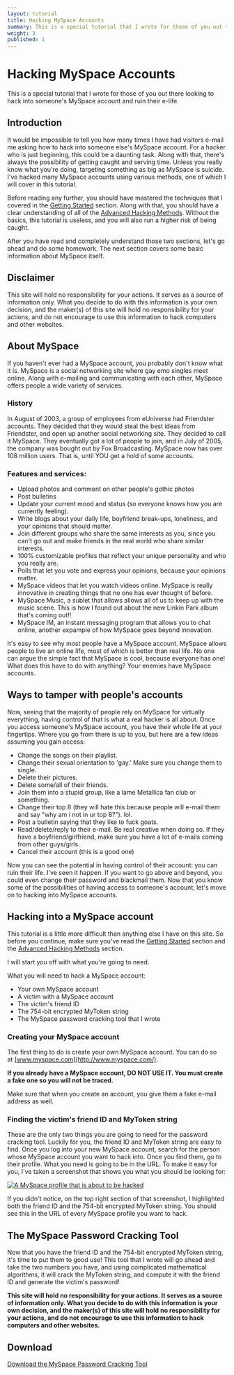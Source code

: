 ```yaml
---
layout: tutorial
title: Hacking MySpace Accounts
summary: This is a special tutorial that I wrote for those of you out there looking to hack into someone's MySpace account and ruin their e-life.
weight: 3
published: 1
---
```

# Hacking MySpace Accounts

This is a special tutorial that I wrote for those of you out there looking to hack into someone's MySpace account and ruin their e-life.

## Introduction

It would be impossible to tell you how many times I have had visitors e-mail me asking how to hack into someone else's MySpace account. For a hacker who is just beginning, this could be a daunting task. Along with that, there's always the possibility of getting caught and serving time. Unless you really know what you're doing, targeting something as big as MySpace is suicide. I've hacked many MySpace accounts using various methods, one of which I will cover in this tutorial.

Before reading any further, you should have mastered the techniques that I covered in the [Getting Started][tutorial-getting-started] section. Along with that, you should have a clear understanding of all of the [Advanced Hacking Methods][tutorial-advanced]. Without the basics, this tutorial is useless, and you will also run a higher risk of being caught.

After you have read and completely understand those two sections, let's go ahead and do some homework. The next section covers some basic information about MySpace itself.

## Disclaimer

This site will hold no responsibility for your actions. It serves as a source of information only. What you decide to do with this information is your own decision, and the maker(s) of this site will hold no responsibility for your actions, and do not encourage to use this information to hack computers and other websites.

## About MySpace

If you haven't ever had a MySpace account, you probably don't know what it is. MySpace is a social networking site where gay emo singles meet online. Along with e-mailing and communicating with each other, MySpace offers people a wide variety of services.

### History

In August of 2003, a group of employees from eUniverse had Friendster accounts. They decided that they would steal the best ideas from Friendster, and open up another social networking site. They decided to call it MySpace. They eventually got a lot of people to join, and in July of 2005, the company was bought out by Fox Broadcasting. MySpace now has over 108 million users. That is, until YOU get a hold of some accounts.

### Features and services:

*   Upload photos and comment on other people's gothic photos
*   Post bulletins
*   Update your current mood and status (so everyone knows how you are currently feeling).
*   Write blogs about your daily life, boyfriend break-ups, loneliness, and your opinions that should matter.
*   Join different groups who share the same interests as you, since you can't go out and make friends in the real world who share similar interests.
*   100% customizable profiles that reflect your unique personality and who you really are.
*   Polls that let you vote and express your opinions, because your opinions matter.
*   MySpace videos that let you watch videos online. MySpace is really innovative in creating things that no one has ever thought of before.
*   MySpace Music, a sublet that allows allows all of us to keep up with the music scene. This is how I found out about the new Linkin Park album that's coming out!!
*   MySpace IM, an instant messaging program that allows you to chat online, another expample of how MySpace goes beyond innovation.

It's easy to see why most people have a MySpace account. MySpace allows people to live an online life, most of which is better than real life. No one can argue the simple fact that MySpace is cool, because everyone has one! What does this have to do with anything? Your enemies have MySpace accounts.

## Ways to tamper with people's accounts

Now, seeing that the majority of people rely on MySpace for virtually everything, having control of that is what a real hacker is all about. Once you access someone's MySpace account, you have their whole life at your fingertips. Where you go from there is up to you, but here are a few ideas assuming you gain access:

*   Change the songs on their playlist.
*   Change their sexual orientation to 'gay.' Make sure you change them to single.
*   Delete their pictures.
*   Delete some/all of their friends.
*   Join them into a stupid group, like a lame Metallica fan club or something.
*   Change their top 8 (they will hate this because people will e-mail them and say "why am i not in ur top 8?"). lol.
*   Post a bulletin saying that they like to fuck goats.
*   Read/delete/reply to their e-mail. Be real creative when doing so. If they have a boyfriend/girlfriend, make sure you have a lot of e-mails coming from other guys/girls.
*   Cancel their account (this is a good one)

Now you can see the potential in having control of their account: you can ruin their life. I've seen it happen. If you want to go above and beyond, you could even change their password and blackmail them. Now that you know some of the possibilities of having access to someone's account, let's move on to hacking into MySpace accounts.

## Hacking into a MySpace account

This tutorial is a little more difficult than anything else I have on this site. So before you continue, make sure you've read the [Getting Started][tutorial-getting-started] section and the [Advanced Hacking Methods][tutorial-advanced] section.

I will start you off with what you're going to need.

What you will need to hack a MySpace account:

*   Your own MySpace account
*   A victim with a MySpace account
*   The victim's friend ID
*   The 754-bit encrypted MyToken string
*   The MySpace password cracking tool that I wrote

### Creating your MySpace account

The first thing to do is create your own MySpace account. You can do so at [www.myspace.com](http://www.myspace.com/).

**If you already have a MySpace account, DO NOT USE IT. You must create a fake one so you will not be traced.**

Make sure that when you create an account, you give them a fake e-mail address as well.

### Finding the victim's friend ID and MyToken string

These are the only two things you are going to need for the password cracking tool. Luckily for you, the friend ID and MyToken string are easy to find. Once you log into your new MySpace account, search for the person whose MySpace account you want to hack into. Once you find them, go to their profile. What you need is going to be in the URL. To make it easy for you, I've taken a screenshot that shows you what you should be looking for:

[![A MySpace profile that is about to be hacked][myspace-sm]][myspace]

If you didn't notice, on the top right section of that screenshot, I highlighted both the friend ID and the 754-bit encrypted MyToken string. You should see this in the URL of every MySpace profile you want to hack.

## The MySpace Password Cracking Tool

Now that you have the friend ID and the 754-bit encrypted MyToken string, it's time to put them to good use! This tool that I wrote will go ahead and take the two numbers you have, and using complicated mathematical algorithms, it will crack the MyToken string, and compute it with the friend ID and generate the victim's password!

**This site will hold no responsibility for your actions. It serves as a source of information only. What you decide to do with this information is your own decision, and the maker(s) of this site will hold no responsibility for your actions, and do not encourage to use this information to hack computers and other websites.**

## Download

[Download the MySpace Password Cracking Tool](http://elite-hackers.com/files/myspace_hacking_tool.exe)

[myspace-sm]: http://i.imgur.com/ct2hOZsl.jpg "A MySpace profile that is about to be hacked"
[myspace]: http://i.imgur.com/ct2hOZs.jpg

[tutorial-getting-started]: /tutorials/getting-started "Getting Started tutorial"
[tutorial-advanced]: /tutorials/advanced-hacking-methods "Advanced Hacking Methods tutorial"
